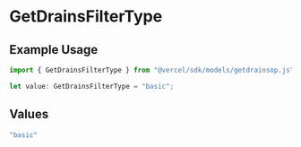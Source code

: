 # GetDrainsFilterType

## Example Usage

```typescript
import { GetDrainsFilterType } from "@vercel/sdk/models/getdrainsop.js";

let value: GetDrainsFilterType = "basic";
```

## Values

```typescript
"basic"
```